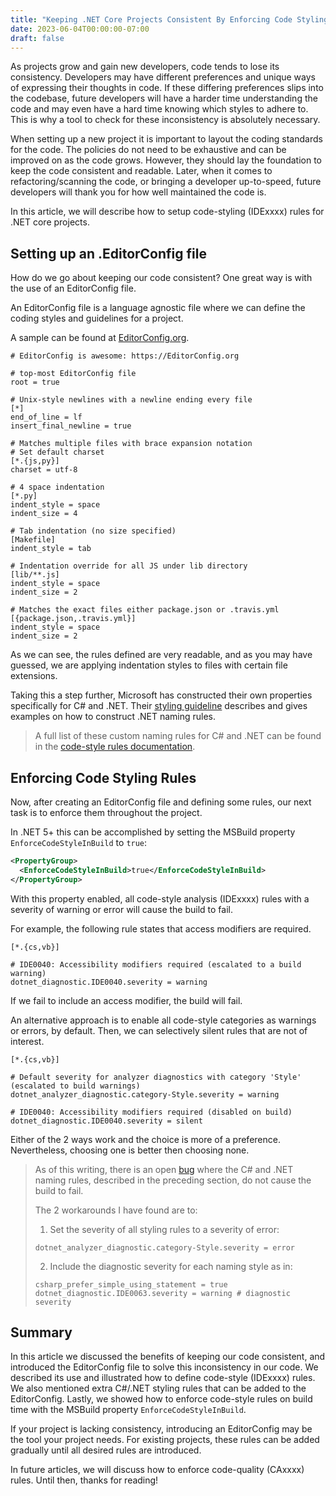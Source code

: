 ```yaml
---
title: "Keeping .NET Core Projects Consistent By Enforcing Code Styling Rules"
date: 2023-06-04T00:00:00-07:00
draft: false
---
```


As projects grow and gain new developers, code tends to lose its consistency. Developers may have different preferences and unique ways of expressing their thoughts in code. If these differing preferences slips into the codebase, future developers will have a harder time understanding the code and may even have a hard time knowing which styles to adhere to. This is why a tool to check for these inconsistency is absolutely necessary. 

When setting up a new project it is important to layout the coding standards for the code. The policies do not need to be exhaustive and can be improved on as the code grows. However, they should lay the foundation to keep the code consistent and readable. Later, when it comes to refactoring/scanning the code, or bringing a developer up-to-speed, future developers will thank you for how well maintained the code is.

In this article, we will describe how to setup code-styling (IDExxxx) rules for .NET core projects.

## Setting up an .EditorConfig file

How do we go about keeping our code consistent? One great way is with the use of an EditorConfig file.

An EditorConfig file is a language agnostic file where we can define the coding styles and guidelines for a project.

A sample can be found at [EditorConfig.org](https://editorconfig.org/).
```
# EditorConfig is awesome: https://EditorConfig.org

# top-most EditorConfig file
root = true

# Unix-style newlines with a newline ending every file
[*]
end_of_line = lf
insert_final_newline = true

# Matches multiple files with brace expansion notation
# Set default charset
[*.{js,py}]
charset = utf-8

# 4 space indentation
[*.py]
indent_style = space
indent_size = 4

# Tab indentation (no size specified)
[Makefile]
indent_style = tab

# Indentation override for all JS under lib directory
[lib/**.js]
indent_style = space
indent_size = 2

# Matches the exact files either package.json or .travis.yml
[{package.json,.travis.yml}]
indent_style = space
indent_size = 2
```

As we can see, the rules defined are very readable, and as you may have guessed, we are applying indentation styles to files with certain file extensions.

Taking this a step further, Microsoft has constructed their own properties specifically for C# and .NET. Their [styling guideline](https://learn.microsoft.com/en-us/dotnet/fundamentals/code-analysis/style-rules/naming-rules) describes and gives examples on how to construct .NET naming rules. 
> A full list of these custom naming rules for C# and .NET can be found in the [code-style rules documentation](https://learn.microsoft.com/en-us/dotnet/fundamentals/code-analysis/style-rules/).


## Enforcing Code Styling Rules

Now, after creating an EditorConfig file and defining some rules, our next task is to enforce them throughout the project. 

In .NET 5+ this can be accomplished by setting the MSBuild property `EnforceCodeStyleInBuild` to `true`:
``` XML
<PropertyGroup>
  <EnforceCodeStyleInBuild>true</EnforceCodeStyleInBuild>
</PropertyGroup>
```

With this property enabled, all code-style analysis (IDExxxx) rules with a severity of warning or error will cause the build to fail. 


For example, the following rule states that access modifiers are required.
```
[*.{cs,vb}]

# IDE0040: Accessibility modifiers required (escalated to a build warning)
dotnet_diagnostic.IDE0040.severity = warning
```
If we fail to include an access modifier, the build will fail.

An alternative approach is to enable all code-style categories as warnings or errors, by default. Then, we can selectively silent rules that are not of interest.
```
[*.{cs,vb}]

# Default severity for analyzer diagnostics with category 'Style' (escalated to build warnings)
dotnet_analyzer_diagnostic.category-Style.severity = warning

# IDE0040: Accessibility modifiers required (disabled on build)
dotnet_diagnostic.IDE0040.severity = silent
```

Either of the 2 ways work and the choice is more of a preference. Nevertheless, choosing one is better then choosing none.

> As of this writing, there is an open [bug](https://github.com/dotnet/roslyn/issues/49439#issuecomment-821506457) where the C# and .NET naming rules, described in the preceding section, do not cause the build to fail. 
> 
> The 2 workarounds I have found are to: 
> 1. Set the severity of all styling rules to a severity of error: 
>```
>dotnet_analyzer_diagnostic.category-Style.severity = error
>``` 
>2. Include the diagnostic severity for each naming style as in:
>```
>csharp_prefer_simple_using_statement = true
>dotnet_diagnostic.IDE0063.severity = warning # diagnostic severity
>```

## Summary

In this article we discussed the benefits of keeping our code consistent, and introduced the EditorConfig file to solve this inconsistency in our code. We described its use and illustrated how to define code-style (IDExxxx) rules. We also mentioned extra C#/.NET styling rules that can be added to the EditorConfig. Lastly, we showed how to enforce code-style rules on build time with the MSBuild property `EnforceCodeStyleInBuild`. 

If your project is lacking consistency, introducing an EditorConfig may be the tool your project needs. For existing projects, these rules can be added gradually until all desired rules are introduced.

In future articles, we will discuss how to enforce code-quality (CAxxxx) rules. Until then, thanks for reading!